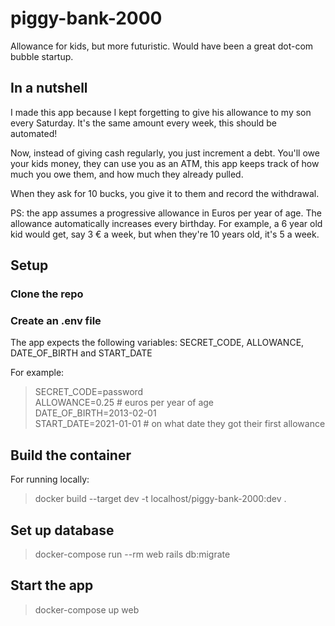 # piggy-bank-2000
Allowance for kids, but more futuristic. Would have been a great dot-com bubble startup.

## In a nutshell

I made this app because I kept forgetting to give his allowance to my son every Saturday. It's the same amount every week, this should be automated!

Now, instead of giving cash regularly, you just increment a debt. You'll owe your kids money, they can use you as an ATM, this app keeps track of how much you owe them, and how much they already pulled.

When they ask for 10 bucks, you give it to them and record the withdrawal.

PS: the app assumes a progressive allowance in Euros per year of age. The allowance automatically increases every birthday. For example, a 6 year old kid would get, say 3 € a week, but when they're 10 years old, it's 5 a week.

## Setup

### Clone the repo

### Create an .env file
The app expects the following variables: SECRET_CODE, ALLOWANCE, DATE_OF_BIRTH and START_DATE

For example:

> SECRET_CODE=password  
> ALLOWANCE=0.25 # euros per year of age  
> DATE_OF_BIRTH=2013-02-01  
> START_DATE=2021-01-01 # on what date they got their first allowance

## Build the container

For running locally:

> docker build --target dev -t localhost/piggy-bank-2000:dev .

## Set up database

> docker-compose run --rm web rails db:migrate

## Start the app

> docker-compose up web
